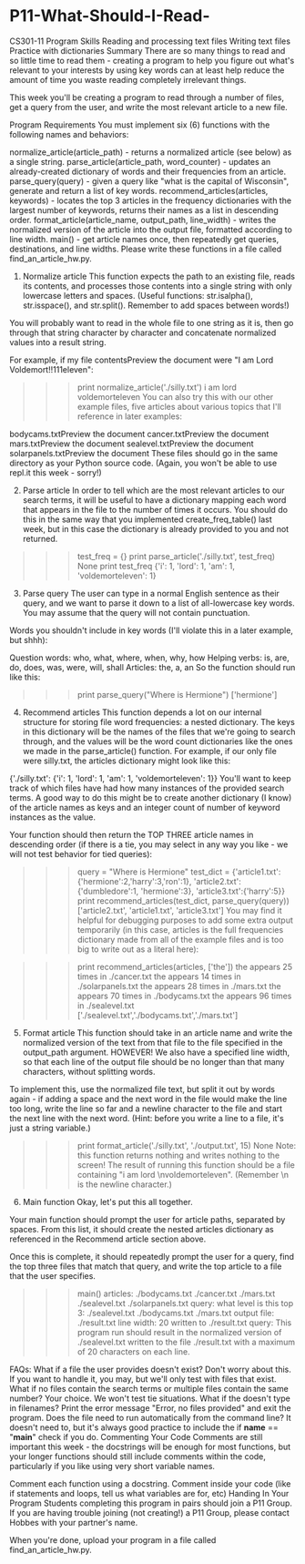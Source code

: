 # P11-What-Should-I-Read-
CS301-11
Program Skills
Reading and processing text files
Writing text files
Practice with dictionaries
Summary
 There are so many things to read and so little time to read them - creating a program to help you figure out what's relevant to your interests by using key words can at least help reduce the amount of time you waste reading completely irrelevant things.

This week you'll be creating a program to read through a number of files, get a query from the user, and write the most relevant article to a new file.

Program Requirements
You must implement six (6) functions with the following names and behaviors:

normalize_article(article_path) - returns a normalized article (see below) as a single string.
parse_article(article_path, word_counter) - updates an already-created dictionary of words and their frequencies from an article.
parse_query(query) - given a query like "what is the capital of Wisconsin", generate and return a list of key words.
recommend_articles(articles, keywords) - locates the top 3 articles in the frequency dictionaries with the largest number of keywords, returns their names as a list in descending order.
format_article(article_name, output_path, line_width) - writes the normalized version of the article into the output file, formatted according to line width.
main() - get article names once, then repeatedly get queries, destinations, and line widths.
Please write these functions in a file called find_an_article_hw.py.

1. Normalize article
This function expects the path to an existing file, reads its contents, and processes those contents into a single string with only lowercase letters and spaces. (Useful functions: str.isalpha(), str.isspace(), and str.split(). Remember to add spaces between words!)

You will probably want to read in the whole file to one string as it is, then go through that string character by character and concatenate normalized values into a result string.

For example, if my file contentsPreview the document were "I am Lord Voldemort!!111eleven":

>>> print normalize_article('./silly.txt')
i am lord voldemorteleven
You can also try this with our other example files, five articles about various topics that I'll reference in later examples:

bodycams.txtPreview the document
cancer.txtPreview the document
mars.txtPreview the document
sealevel.txtPreview the document
solarpanels.txtPreview the document
These files should go in the same directory as your Python source code. (Again, you won't be able to use repl.it this week - sorry!)

2. Parse article
In order to tell which are the most relevant articles to our search terms, it will be useful to have a dictionary mapping each word that appears in the file to the number of times it occurs. You should do this in the same way that you implemented create_freq_table() last week, but in this case the dictionary is already provided to you and not returned. 

>>> test_freq = {}
>>> print parse_article('./silly.txt', test_freq)
None
>>> print test_freq
{'i': 1, 'lord': 1, 'am': 1, 'voldemorteleven': 1}
3. Parse query
The user can type in a normal English sentence as their query, and we want to parse it down to a list of all-lowercase key words. You may assume that the query will not contain punctuation.

Words you shouldn't include in key words (I'll violate this in a later example, but shhh):

Question words: who, what, where, when, why, how
Helping verbs: is, are, do, does, was, were, will, shall
Articles: the, a, an
So the function should run like this:

>>> print parse_query("Where is Hermione")
['hermione']
4. Recommend articles
This function depends a lot on our internal structure for storing file word frequencies: a nested dictionary. The keys in this dictionary will be the names of the files that we're going to search through, and the values will be the word count dictionaries like the ones we made in the parse_article() function. For example, if our only file were silly.txt, the articles dictionary might look like this:

{'./silly.txt': {'i': 1, 'lord': 1, 'am': 1, 'voldemorteleven': 1}}
You'll want to keep track of which files have had how many instances of the provided search terms. A good way to do this might be to create another dictionary (I know) of the article names as keys and an integer count of number of keyword instances as the value.

Your function should then return the TOP THREE article names in descending order (if there is a tie, you may select in any way you like - we will not test behavior for tied queries):

>>> query = "Where is Hermione"
>>> test_dict = {'article1.txt':{'hermione':2,'harry':3,'ron':1},
                 'article2.txt':{'dumbledore':1, 'hermione':3},
                 'article3.txt':{'harry':5}}
>>> print recommend_articles(test_dict, parse_query(query))
['article2.txt', 'article1.txt', 'article3.txt']
You may find it helpful for debugging purposes to add some extra output temporarily (in this case, articles is the full frequencies dictionary made from all of the example files and is too big to write out as a literal here):

>>> print recommend_articles(articles, ['the'])
  the appears 25 times in ./cancer.txt
  the appears 14 times in ./solarpanels.txt
  the appears 28 times in ./mars.txt
  the appears 70 times in ./bodycams.txt
  the appears 96 times in ./sealevel.txt
['./sealevel.txt','./bodycams.txt','./mars.txt']
5. Format article
This function should take in an article name and write the normalized version of the text from that file to the file specified in the output_path argument. HOWEVER! We also have a specified line width, so that each line of the output file should be no longer than that many characters, without splitting words.

To implement this, use the normalized file text, but split it out by words again - if adding a space and the next word in the file would make the line too long, write the line so far and a newline character to the file and start the next line with the next word. (Hint: before you write a line to a file, it's just a string variable.)

>>> print format_article('./silly.txt', './output.txt', 15)
None
Note: this function returns nothing and writes nothing to the screen! The result of running this function should be a file containing "i am lord \nvoldemorteleven". (Remember \n is the newline character.)

6. Main function
Okay, let's put this all together.

Your main function should prompt the user for article paths, separated by spaces. From this list, it should create the nested articles dictionary as referenced in the Recommend article section above.

Once this is complete, it should repeatedly prompt the user for a query, find the top three files that match that query, and write the top article to a file that the user specifies.

>>> main()
articles: ./bodycams.txt ./cancer.txt ./mars.txt ./sealevel.txt ./solarpanels.txt
query: what level is this
top 3: ./sealevel.txt ./bodycams.txt ./mars.txt
output file: ./result.txt
line width: 20
written to ./result.txt
query:
This program run should result in the normalized version of ./sealevel.txt written to the file ./result.txt with a maximum of 20 characters on each line.

FAQs:
What if a file the user provides doesn't exist? Don't worry about this. If you want to handle it, you may, but we'll only test with files that exist.
What if no files contain the search terms or multiple files contain the same number? Your choice. We won't test tie situations.
What if the doesn't type in filenames? Print the error message "Error, no files provided" and exit the program.
Does the file need to run automatically from the command line? It doesn't need to, but it's always good practice to include the if __name__ == "__main__" check if you do.
Commenting Your Code
Comments are still important this week - the docstrings will be enough for most functions, but your longer functions should still include comments within the code, particularly if you like using very short variable names.

Comment each function using a docstring.
Comment inside your code (like if statements and loops, tell us what variables are for, etc)
Handing In Your Program
Students completing this program in pairs should join a P11 Group. If you are having trouble joining (not creating!) a P11 Group, please contact Hobbes with your partner's name.

When you're done, upload your program in a file called find_an_article_hw.py.
